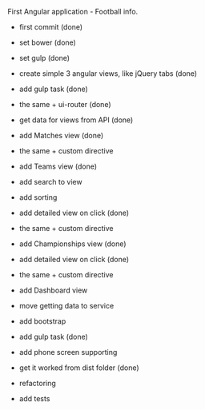 First Angular application - Football info.

 - first commit (done)
 - set bower (done)
 - set gulp (done)

 - create simple 3 angular views, like jQuery tabs (done)
 - add gulp task (done)
 - the same + ui-router (done)
 - get data for views from API (done)

 - add Matches view (done)
 - the same + custom directive

 - add Teams view (done)
 - add search to view
 - add sorting
 - add detailed view on click (done)
 - the same + custom directive

 - add Championships view (done)
 - add detailed view on click (done)
 - the same + custom directive

 - add Dashboard view
 - move getting data to service

 - add bootstrap
 - add gulp task (done)
 - add phone screen supporting

 - get it worked from dist folder (done)

 - refactoring
 - add tests